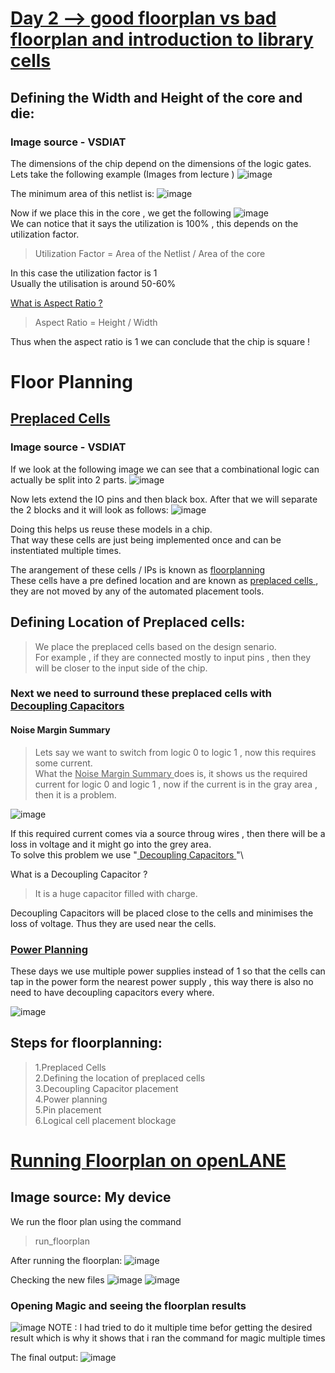 # <ins> Day 2 --> good floorplan vs bad floorplan and introduction to library cells </ins>
## Defining the Width and Height of the core and die:
### Image source - VSDIAT

The dimensions of the chip depend on the dimensions of the logic gates.  \
Lets take the following example (Images from lecture )
![image](https://github.com/user-attachments/assets/58852ca9-f767-4806-b967-e85e5be670c1)

The minimum area of this netlist is:
![image](https://github.com/user-attachments/assets/683c4d95-1a17-42ed-94a9-5fa34bfd6c8b)

Now if we place this in the core , we get the following
![image](https://github.com/user-attachments/assets/5a25f524-6ce0-44d3-a22d-32a1a35b6ea1) \
We can notice that it says the utilization is 100% , this depends on the utilization factor. 
>Utilization Factor = Area of the Netlist / Area of the core

In this case the utilization factor is 1 \
Usually the utilisation is around 50-60% 

<ins> What is Aspect Ratio ? </ins> 
>Aspect Ratio = Height / Width

Thus when the aspect ratio is 1 we can conclude that the chip is square !
# Floor Planning
## <ins> Preplaced Cells </ins>
### Image source - VSDIAT

If we look at the following image we can see that a combinational logic can actually be split into 2 parts.
![image](https://github.com/user-attachments/assets/2d9fe7e5-7c58-479f-855d-9ba0c770dc5b)

Now lets extend the IO pins and then black box. After that we will separate the 2 blocks and it will look as follows:
![image](https://github.com/user-attachments/assets/1796e415-2b24-4ad4-8649-22935f7b8ab5)

Doing this helps us reuse these models in a chip. \
That way these cells are just being implemented once and can be instentiated multiple times.

The arangement of these cells / IPs is known as <ins> floorplanning </ins> \
These cells have a pre defined location and are known as <ins> preplaced cells </ins> , they are not moved by any of the automated placement tools. 

## Defining Location of Preplaced cells:
>We place the preplaced cells based on the design senario. \
>For example , if they are connected mostly to input pins , then they will be closer to the input side of the chip.

### Next we need to surround these preplaced cells with <ins> Decoupling Capacitors </ins >

#### Noise Margin Summary 
> Lets say we want to switch from logic 0 to logic 1 , now this requires some current. \
What the <ins> Noise Margin Summary </ins>  does is, it shows us the required current for logic 0 and logic 1 , now if the current is in the gray area , then it is a problem.

![image](https://github.com/user-attachments/assets/f62c9432-f372-4cc1-84fb-5da5915de621)

If this required current comes via a source throug wires , then there will be a loss in voltage and it might go into the grey area. \
To solve this problem we use "<ins> Decoupling Capacitors </ins> "\

What is a Decoupling Capacitor ? 
> It is a huge capacitor filled with charge.

Decoupling Capacitors will be placed close to the cells and minimises the loss of voltage. Thus they are used near the cells.

### <ins> Power Planning </ins>

These days we use multiple power supplies instead of 1 so that the cells can tap in the power form the nearest power supply , this way there is also no need to have decoupling capacitors every where.

![image](https://github.com/user-attachments/assets/cf1df766-d84d-4bb4-ab1e-ad6027e0ca55)

## Steps for floorplanning:
>1.Preplaced Cells \
>2.Defining the location of preplaced cells\
>3.Decoupling Capacitor placement\
>4.Power planning\
>5.Pin placement\
>6.Logical cell placement blockage

# <ins> Running Floorplan on openLANE </ins>
## Image source: My device
We run the floor plan using the command 
>run_floorplan

After running the floorplan:
![image](https://github.com/user-attachments/assets/409dfda8-6b86-49b5-9f3b-15a32af2607d)

Checking the new files
![image](https://github.com/user-attachments/assets/22baa3bb-f9f9-4e98-b438-457a551591a1)
![image](https://github.com/user-attachments/assets/baa0d251-1e62-42be-9342-99bf0b87491e)

### Opening Magic and seeing the floorplan results
![image](https://github.com/user-attachments/assets/3190e8c1-0db9-4fdb-87ed-edaaea603e58)
NOTE : I had tried to do it multiple time befor getting the desired result which is why it shows that i ran the command for magic multiple times

The final output:
![image](https://github.com/user-attachments/assets/b26baf54-834b-4acf-b812-720051c7db1c)























